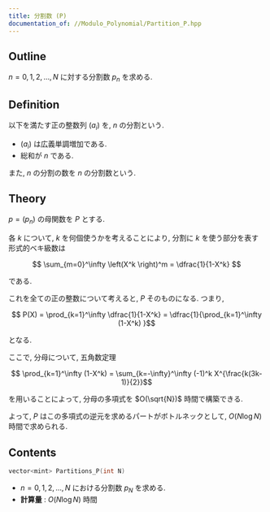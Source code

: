 ```yaml
---
title: 分割数 (P)
documentation_of: //Modulo_Polynomial/Partition_P.hpp
---
```


## Outline

$n = 0, 1, 2, \dots, N$ に対する分割数 $p_n$ を求める.

## Definition

以下を満たす正の整数列 $(a_i)$ を, $n$ の分割という.

* $(a_i)$ は広義単調増加である.
* 総和が $n$ である.

また, $n$ の分割の数を $n$ の分割数という.

## Theory

$p = (p_n)$ の母関数を $P$ とする.

各 $k$ について, $k$ を何個使うかを考えることにより, 分割に $k$ を使う部分を表す形式的ベキ級数は

$$ \sum_{m=0}^\infty \left(X^k \right)^m = \dfrac{1}{1-X^k} $$

である.

これを全ての正の整数について考えると, $P$ そのものになる. つまり,

$$ P(X) = \prod_{k=1}^\infty \dfrac{1}{1-X^k} = \dfrac{1}{\prod_{k=1}^\infty (1-X^k) }$$

となる.

ここで, 分母について, 五角数定理

$$ \prod_{k=1}^\infty (1-X^k) = \sum_{k=-\infty}^\infty (-1)^k X^{\frac{k(3k-1)}{2}}$$

を用いることによって, 分母の多項式を $O(\sqrt{N})$ 時間で構築できる.

よって, $P$ はこの多項式の逆元を求めるパートがボトルネックとして, $O(N \log N)$ 時間で求められる.

## Contents

```cpp
vector<mint> Partitions_P(int N)
```

* $n = 0, 1, 2, \dots, N$ における分割数 $p_N$ を求める.
* **計算量** : $O(N \log N)$ 時間
